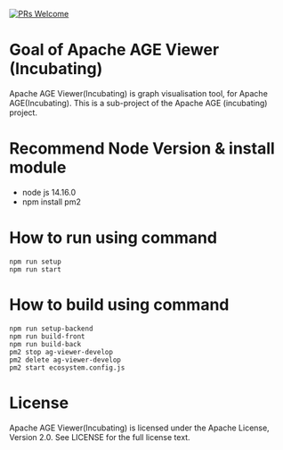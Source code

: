 [![PRs Welcome](https://img.shields.io/badge/PRs-welcome-brightgreen.svg?style=flat-square)](http://makeapullrequest.com)
# Goal of Apache AGE Viewer (Incubating)

Apache AGE Viewer(Incubating) is graph visualisation tool, for Apache AGE(Incubating). 
This is a sub-project of the Apache AGE (incubating) project.


# Recommend Node Version & install module
- node js 14.16.0
- npm install pm2

# How to run using command
```
npm run setup
npm run start
```
# How to build using command
```
npm run setup-backend
npm run build-front
npm run build-back
pm2 stop ag-viewer-develop
pm2 delete ag-viewer-develop
pm2 start ecosystem.config.js
```

# License
Apache AGE Viewer(Incubating) is licensed under the Apache License, Version 2.0. See LICENSE for the full license text.
